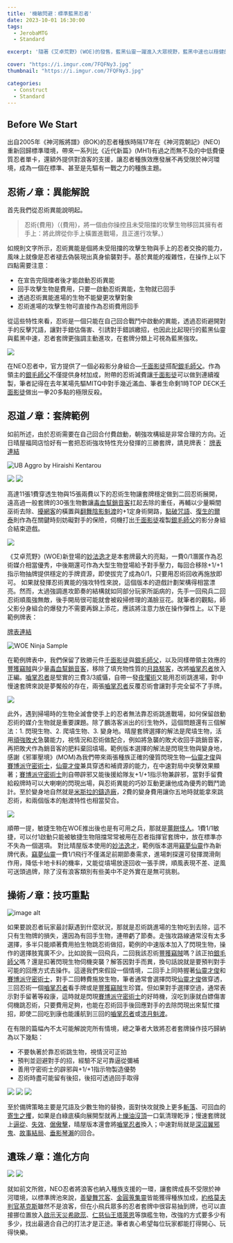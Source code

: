 ```yaml
---
title: '機敏閃避：標準藍黑忍者'
date: 2023-10-01 16:30:00
tags: 
  - JerobaMTG
  - Standard

excerpt: '隨著《艾卓荒野》(WOE)的發售，藍黑仙靈一躍進入大眾視野，藍黑中速也以穩健的表現盤據標準meta一隅，本回要討論的藍黑套牌不是上述兩副，而是意外獲得補強的藍黑忍者。'

cover: "https://i.imgur.com/7FQFNy3.jpg"
thumbnail: "https://i.imgur.com/7FQFNy3.jpg"

categories:
  - Construct
  - Standard
---
```


## Before We Start

出自2005年《神河叛將譜》(BOK)的忍者種族時隔17年在《神河霓朝記》(NEO)重新回歸標準環境，帶來一系列比《近代新篇》(MH1)有過之而無不及的中低費優質忍者單卡，還額外提供對浪客的支援，讓忍者種族效應發展不再受限於神河環境，成為一個在標準、甚至是先驅有一戰之力的種族主題。


## 忍術ノ章：異能解說

首先我們從忍術異能說明起。

> 忍術{費用}（{費用}，將一個由你操控且未受阻擋的攻擊生物移回其擁有者手上：將此牌從你手上橫置進戰場，且正進行攻擊。）

如規則文字所示，忍術異能是個將未受阻擋的攻擊生物與手上的忍者交換的能力，風味上就像是忍者褪去偽裝現出真身偷襲對手。基於異能的複雜性，在操作上以下四點需要注意：

* 在宣告完阻擋者後才能啟動忍術異能
* 回手攻擊生物是費用，只要一啟動忍術異能，生物就已回手
* 透過忍術異能進場的生物不能變更攻擊對象
* 忍術進場的攻擊生物可直接作為忍術費用回手

從這些特性來看，忍術是一個只能在自己回合戰鬥中啟動的異能，透過忍術避開對手的反擊咒語，讓對手錯估傷害、引誘對手錯誤繳招，也因此比起現行的藍黑仙靈與藍黑中速，忍者套牌更強調主動進攻，在套牌分類上可視為藍黑強攻。

![](https://i.imgur.com/z4C307L.png)

在NEO忍者中，官方提供了一個必殺影分身組合—[千面影徒](https://cards.scryfall.io/large/front/d/e/def23590-27fc-47a0-a963-bb788785b8b2.jpg)搭配[銀毛師父](https://cards.scryfall.io/large/front/6/9/69b36177-8e89-48ef-ad96-afa228ecc48d.jpg)。作為領主的[銀毛師父](https://cards.scryfall.io/large/front/6/9/69b36177-8e89-48ef-ad96-afa228ecc48d.jpg)不僅提供身材加成，附帶的忍術減費讓[千面影徒](https://cards.scryfall.io/large/front/d/e/def23590-27fc-47a0-a963-bb788785b8b2.jpg)可以做到連續複製，筆者記得在去年某場先驅MITQ中對手幾近滿血、筆者生命剩1時TOP DECK[千面影徒](https://cards.scryfall.io/large/front/d/e/def23590-27fc-47a0-a963-bb788785b8b2.jpg)做出一拳20多點的極限反殺。


## 忍道ノ章：套牌範例

如前所述，由於忍術需要在自己回合付費啟動，朝強攻構組是非常合理的方向。近日晴屋福岡店恰好有一套把忍術強攻特性充分發揮的三勝套牌，請見牌表：
[牌表連結](https://www.hareruyamtg.com/en/deck/595512/show/)

![UB Aggro by Hiraishi Kentarou](https://i.imgur.com/mqMRbEA.png)


![](https://i.imgur.com/81kEViC.png)
![](https://i.imgur.com/PymtARj.png)

高達11張1費穿透生物與15張兩費以下的忍術生物讓套牌穩定做到二回忍術展開，遠高過一般套牌的30張生物數讓[毒血幫銷音客](https://cards.scryfall.io/large/front/5/8/58bf7a03-6030-471e-a20a-4bf8c0d63da6.jpg)扛起去除的重任，再輔以少量瞬間巫術去除、[擾網客](https://cards.scryfall.io/large/front/5/3/532e80d1-bc5c-4719-b77f-37792a57aed3.jpg)的橫置與[翻舞陰影魁渡](https://cards.scryfall.io/large/front/0/d/0d97f59a-07b8-47ef-aa88-d94f8c3feae4.jpg)的+1定身術開路，[點破咒語](https://cards.scryfall.io/large/front/4/7/473e411b-e8d5-4fe0-b62c-58f3a034bf4d.jpg)、[復生的爾泰](https://cards.scryfall.io/large/front/7/f/7f7e780e-fbc5-4dc0-b5c7-efcb8645c7c6.jpg)則作為在關鍵時刻妨礙對手的保險，伺機打出[千面影徒](https://cards.scryfall.io/large/front/d/e/def23590-27fc-47a0-a963-bb788785b8b2.jpg)複製[銀毛師父](https://cards.scryfall.io/large/front/6/9/69b36177-8e89-48ef-ad96-afa228ecc48d.jpg)的影分身組合結束遊戲。

![](https://i.imgur.com/gZE34pN.jpeg)

《艾卓荒野》(WOE)新登場的[妙法逸才](https://cards.scryfall.io/large/front/c/f/cf224968-b676-40dd-83c1-a9ee2ceba574.jpg)是本套牌最大的亮點，一費0/1潛匿作為忍術媒介相當優秀，中後期還可作為大型生物登場給予對手壓力，每回合移除+1/+1指示物抽牌提供穩定的手牌資源，即使拔完了成為0/1，只要用忍術回收再施放即可。
如果就發揮忍術異能的強攻特性來說，這個版本的遊戲計劃架構得相當漂亮。然而，太過強調進攻節奏的結構就如同部分玩家所詬病的，先手一回飛兵二回忍術順風強無敵，後手開局很可能就會被殺掃修理的滿臉豆花。就筆者的觀點，師父影分身組合的爆發力不需要再錦上添花，應該將注意力放在操作彈性上。以下是範例牌表：

[牌表連結](https://www.mtggoldfish.com/deck/5874115#paper)

![WOE Ninja Sample](https://i.imgur.com/AHhLZKh.png)


在範例牌表中，我們保留了致勝元件[千面影徒](https://cards.scryfall.io/large/front/d/e/def23590-27fc-47a0-a963-bb788785b8b2.jpg)與[銀毛師父](https://cards.scryfall.io/large/front/6/9/69b36177-8e89-48ef-ad96-afa228ecc48d.jpg)，以及同樣帶領主效應的[豐獲竊賊](https://cards.scryfall.io/large/front/f/8/f8bef436-8929-4783-aef1-351fcf08b19c.jpg)與少量[毒血幫銷音客](https://cards.scryfall.io/large/front/5/8/58bf7a03-6030-471e-a20a-4bf8c0d63da6.jpg)，移除了填充物性質的[月路駭客](https://cards.scryfall.io/large/front/e/c/ec43263b-2688-4010-8d47-cefbc3dd162d.jpg)，改將[嚙掌忍者](https://cards.scryfall.io/large/front/7/f/7fc69273-8964-4bb4-a74f-ff2fc2eb3a6f.jpg)放入正編。[嚙掌忍者](https://cards.scryfall.io/large/front/7/f/7fc69273-8964-4bb4-a74f-ff2fc2eb3a6f.jpg)是堅實的三費3/3威懾，自帶一發[夜懼術](https://cards.scryfall.io/large/front/0/d/0dd390f3-aae1-43fc-8775-cef116eeb136.jpg)又能用忍術跳進場，對中慢速套牌來說是夢魘般的存在，兩張[嚙掌忍者](https://cards.scryfall.io/large/front/7/f/7fc69273-8964-4bb4-a74f-ff2fc2eb3a6f.jpg)反覆忍術會讓對手完全留不了手牌。

![](https://i.imgur.com/tm7UvNu.png)

此外，遇到掃場時的生物全滅會使手上的忍者無法靠忍術跳進戰場，如何保留啟動忍術的媒介生物就是重要課題。除了鵬洛客派出的衍生物外，這個問題還有三個解法：1. 閃現生物、2. 爬墳生物、3. 變身地。晴屋套牌選擇的解法是爬墳生物，活用[頑強敗犬](https://cards.scryfall.io/large/front/a/9/a9834ca7-fc8e-43d3-b348-a817ef9f1cf3.jpg)急襲能力，視情況和忍術做配合，例如將急襲的敗犬收回手跳銷音客，再把敗犬作為銷音客的肥料棄回墳場。範例版本選擇的解法是閃現生物與變身地，感謝《邪軍壓境》(MOM)為我們帶來兩張種族正確的優質閃現生物—[仙靈才俊](https://cards.scryfall.io/large/front/5/2/52d3005f-a1c7-4ef5-911f-ccc0752f4181.jpg)與[賽博派守密術士](https://cards.scryfall.io/large/front/3/9/3934d535-740d-471a-bbf1-c3b26b1cd596.jpg)，[仙靈才俊](https://cards.scryfall.io/large/front/5/2/52d3005f-a1c7-4ef5-911f-ccc0752f4181.jpg)兼具穿透和補資源的能力，在中速對局中突擊效果顯著；[賽博派守密術士](https://cards.scryfall.io/large/front/3/9/3934d535-740d-471a-bbf1-c3b26b1cd596.jpg)則自帶辟邪又能後援給隊友+1/+1指示物兼辟邪，當對手留費給殺牌時可以大喇喇的閃現出場，與忍術異能的巧妙互動更讓他成為優秀的戰鬥詭計。至於變身地自然就是[米斯拉的鑄造廠](https://cards.scryfall.io/large/front/d/a/da7699b2-e1af-4bc0-8c5b-84ba3e868d7c.jpg)，2費的變身費用讓你五地時就能拿來跳忍術，和兩個版本的魁渡特性也相當契合。

![](https://i.imgur.com/Akm2hCH.png)

順帶一提，敏捷生物在WOE推出後也是有可用之兵，那就是[薑餅怪人](https://cards.scryfall.io/large/front/0/9/09a4578a-7dc6-4da3-93ee-913b10be5740.jpg)。1費1/1敏捷，可以付1啟動只能被敏捷生物阻擋常常被用在忍者指揮官套牌中，放在標準亦不失為一個選項。
對比晴屋版本使用的[妙法逸才](https://cards.scryfall.io/large/front/c/f/cf224968-b676-40dd-83c1-a9ee2ceba574.jpg)，範例版本選用[竊夢仙靈](https://cards.scryfall.io/large/front/5/7/57ca2ec5-442d-4909-be28-93c50fbc5f7a.jpg)作為新牌代表。[竊夢仙靈](https://cards.scryfall.io/large/front/5/7/57ca2ec5-442d-4909-be28-93c50fbc5f7a.jpg)一費1/1飛行不僅滿足前期節奏需求，進場刺探還可發揮潤滑劑作用，降低卡地卡料的機率，又能從墳場放逐回收一張手牌，順風表現不差、逆風可送頭過牌，除了沒有浪客類別有些美中不足外實在是無可挑剔。


## 操術ノ章：技巧重點

![image alt](https://i.imgur.com/cxlHngk.png)

如果要說忍者玩家最討厭遇到什麼狀況，那就是忍術跳進場的生物吃到去除，這不只有生物牌的損失，還因為有回手生物，連帶虧了節奏。走強攻路線通常沒有太多選擇，多半只能順著費用拍生物跳忍術做招，範例的中速版本加入了閃現生物，操作的選擇肢寬廣不少。比如說我一回飛兵，二回我該忍術[豐獲竊賊](https://cards.scryfall.io/large/front/f/8/f8bef436-8929-4783-aef1-351fcf08b19c.jpg)嗎？該正拍[銀毛師父](https://cards.scryfall.io/large/front/6/9/69b36177-8e89-48ef-ad96-afa228ecc48d.jpg)嗎？還是扣著閃現生物伺機突襲？解答因對手而異，換句話說就是要預判對手可能的回應方式去操作。這邊我們來假設一個情境，二回手上同時握著[仙靈才俊](https://cards.scryfall.io/large/front/5/2/52d3005f-a1c7-4ef5-911f-ccc0752f4181.jpg)和[賽博派守密術士](https://cards.scryfall.io/large/front/3/9/3934d535-740d-471a-bbf1-c3b26b1cd596.jpg)，對手二回轉費施放生物，筆者通常會選擇閃現[仙靈才俊](https://cards.scryfall.io/large/front/5/2/52d3005f-a1c7-4ef5-911f-ccc0752f4181.jpg)做穿透，三回忍術一個[嚙掌忍者](https://cards.scryfall.io/large/front/7/f/7fc69273-8964-4bb4-a74f-ff2fc2eb3a6f.jpg)看手牌或是[豐獲竊賊](https://cards.scryfall.io/large/front/f/8/f8bef436-8929-4783-aef1-351fcf08b19c.jpg)生珍寶。但如果對手選擇空過，通常表示對手留著等殺康，這時就是閃現[賽博派守密術士](https://cards.scryfall.io/large/front/3/9/3934d535-740d-471a-bbf1-c3b26b1cd596.jpg)的好時機，沒吃到康就白嫖傷害伺機跳忍術，只要費用足夠，也能在忍術回手後回應對手的去除閃現出來幫忙擋招，即使二回吃到康也能護航到三回的[嚙掌忍者](https://cards.scryfall.io/large/front/7/f/7fc69273-8964-4bb4-a74f-ff2fc2eb3a6f.jpg)或[漆月魁渡](https://cards.scryfall.io/large/front/e/2/e2a9e876-b87a-4b01-8fb8-0ef750de02c0.jpg)。

在有限的篇幅內不太可能解說完所有情境，總之筆者大致將忍者套牌操作技巧歸納為以下幾點：

* 不要執著於靠忍術跳生物，視情況可正拍
* 預判並迴避對手的招，經驗不足可靠逼從彌補
* 善用守密術士的辟邪與+1/+1指示物製造優勢
* 忍術時盡可能留有後招，後招可透過回手取得

![](https://i.imgur.com/m5WOXlr.png)
![](https://i.imgur.com/MEspdq8.png)
![](https://i.imgur.com/3qYrbdk.png)

至於備牌策略主要是咒語及少數生物的替換，面對快攻就換上更多[斬落](https://cards.scryfall.io/large/front/7/5/753db072-5d6a-4f37-8f7d-255572ecd3bd.jpg)、可回血的[寄生之攫](https://cards.scryfall.io/large/front/6/f/6f3a9d7f-2614-4ada-9785-7d719a55caeb.jpg)，如果是白綠底橫向展開型就再上[爍油沒頂](https://cards.scryfall.io/large/front/8/3/83ca46ac-0698-4651-940d-3fd20c266b74.jpg)一口氣清理乾淨；慢速套牌就上[逼從](https://cards.scryfall.io/large/front/a/4/a45f029b-43b8-4590-b9e9-747548353774.jpg)、[失效](https://cards.scryfall.io/large/front/8/1/81752db1-374e-4723-b695-a2f4a634dfc6.jpg)、[倨傲擊](https://cards.scryfall.io/large/front/1/5/15127b5b-d118-4483-ac06-4de38140bdab.jpg)，晴屋版本還會將[嚙掌忍者](https://cards.scryfall.io/large/front/7/f/7fc69273-8964-4bb4-a74f-ff2fc2eb3a6f.jpg)換入；中速對局就是[深沼翼邪鬼](https://cards.scryfall.io/large/front/8/6/86b0edaf-8cfd-4508-9554-6f0fddc2dfc4.jpg)、[故事結局](https://cards.scryfall.io/large/front/b/1/b18402dc-c4ab-417c-92d1-5e4d9cfb840d.jpg)、[垂影琴瀨](https://cards.scryfall.io/large/front/6/d/6de09f3e-d382-41be-bf84-9ee9a38e5ce8.jpg)的回合。

## 遺珠ノ章：進化方向

![](https://i.imgur.com/RKbjtAe.png)
![](https://i.imgur.com/jmnU5s4.png)

就如前文所敘，NEO忍者將浪客也納入種族支援的一環，讓套牌成長不受限於神河環境，以標準牌池來說，[善變舞咒客](https://cards.scryfall.io/large/front/c/f/cf28c75d-1fb3-44cc-b651-5b2830e22add.jpg)、[金圓蒐集靈](https://cards.scryfall.io/large/front/e/d/edb5f0cc-c826-4e7b-882c-63f6e51fa932.jpg)皆能獲得種族加成，[約格莫夫判官基克斯](https://cards.scryfall.io/large/front/2/c/2c76f7e0-37e7-4e87-93a3-a25ba0674645.jpg)雖然不是浪客，但在小飛兵眾多的忍者套牌中很容易抽到牌，也可以直接挪位置放入[啟示天災希歐蕊](https://cards.scryfall.io/large/front/d/6/d67be074-cdd4-41d9-ac89-0a0456c4e4b2.jpg)、[仁慈仙王塔萊恩](https://cards.scryfall.io/large/front/6/2/62a6b452-c796-45c6-b4d1-0ae3d675e38e.jpg)等旗艦生物，改強的方式要多少有多少，找出最適合自己的打法才是正途。筆者衷心希望每位玩家都能打得開心、玩得快樂。